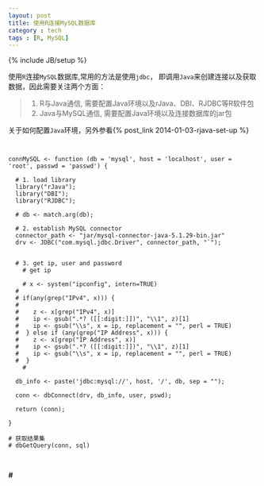 ```yaml
---
layout: post
title: 使用R连接MySQL数据库
category : tech
tags : [R, MySQL]
---
```

{% include JB/setup %}

使用`R`连接`MySQL`数据库,常用的方法是使用`jdbc`， 即调用`Java`来创建连接以及获取数据，因此需要关注两个方面：

> 1. R与Java通信, 需要配置Java环境以及rJava、DBI、RJDBC等R软件包
> 2. Java与MySQL通信, 需要配置Java环境以及连接数据库的jar包

关于如何配置`Java`环境，另外参看{% post_link 2014-01-03-rjava-set-up %}

<pre>
<code class="R">

connMySQL <- function (db = 'mysql', host = 'localhost', user = 'root', passwd = 'passwd') {
  
  # 1. load library
  library("rJava");
  library("DBI");
  library("RJDBC");
  
  # db <- match.arg(db);
  
  # 2. establish MySQL connector
  connector_path <- "jar/mysql-connector-java-5.1.29-bin.jar"
  drv <- JDBC("com.mysql.jdbc.Driver", connector_path, "`");
  
  
  # 3. get ip, user and password 
	# get ip 
	
	# x <- system("ipconfig", intern=TRUE)
  #  
  # if(any(grep("IPv4", x))) {
  #     
  #    z <- x[grep("IPv4", x)]
  #    ip <- gsub(".*? ([[:digit:]])", "\\1", z)[1]
  #    ip <- gsub("\\s", x = ip, replacement = "", perl = TRUE)
  #  } else if (any(grep("IP Address", x))) {
  #    z <- x[grep("IP Address", x)]
  #    ip <- gsub(".*? ([[:digit:]])", "\\1", z)[1]
  #    ip <- gsub("\\s", x = ip, replacement = "", perl = TRUE)
  #  }
	# 
  
  db_info <- paste('jdbc:mysql://', host, '/', db, sep = "");
  
  conn <- dbConnect(drv, db_info, user, pswd);
  
  return (conn);
  
}

# 获取结果集
# dbGetQuery(conn, sql)

</code>
</pre>

***#***